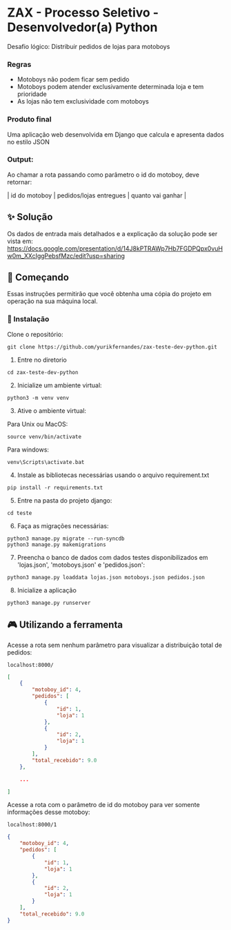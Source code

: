 # ZAX - Processo Seletivo - Desenvolvedor(a) Python

Desafio lógico: Distribuir pedidos de lojas para motoboys

### Regras
- Motoboys não podem ficar sem pedido
- Motoboys podem atender exclusivamente determinada loja e tem prioridade
- As lojas não tem exclusividade com motoboys

### Produto final
Uma aplicação web desenvolvida em Django que calcula e apresenta dados no estilo JSON

### Output:
Ao chamar a rota passando como parâmetro o id do motoboy, deve retornar:

| id do motoboy | pedidos/lojas entregues | quanto vai ganhar |

## ✨ Solução

Os dados de entrada mais detalhados e a explicação da solução pode ser vista em:
https://docs.google.com/presentation/d/14J8kPTRAWp7Hb7FGDPQpx0vuHw0m_XXcIggPebsfMzc/edit?usp=sharing

## 🚀 Começando

Essas instruções permitirão que você obtenha uma cópia do projeto em operação na sua máquina local.

### 🔧 Instalação


Clone o repositório:

```
git clone https://github.com/yurikfernandes/zax-teste-dev-python.git
```

1. Entre no diretorio

```
cd zax-teste-dev-python
```

2. Inicialize um ambiente virtual:

```
python3 -m venv venv
```

3. Ative o ambiente virtual:

Para Unix ou MacOS:
```
source venv/bin/activate
```
Para windows:
```
venv\Scripts\activate.bat
```


4. Instale as bibliotecas necessárias usando o arquivo requirement.txt

```
pip install -r requirements.txt
```

5. Entre na pasta do projeto django:

```
cd teste
```

6. Faça as migrações necessárias:
```
python3 manage.py migrate --run-syncdb
python3 manage.py makemigrations
```

7. Preencha o banco de dados com dados testes disponibilizados em 'lojas.json', 'motoboys.json' e 'pedidos.json':

```
python3 manage.py loaddata lojas.json motoboys.json pedidos.json
```

8. Inicialize a aplicação
```
python3 manage.py runserver
```

## 🎮 Utilizando a ferramenta

Acesse a rota sem nenhum parâmetro para visualizar a distribuição total de pedidos:

```
localhost:8000/
```

```json
[   
    {
        "motoboy_id": 4,
        "pedidos": [
            {
                "id": 1,
                "loja": 1
            },
            {
                "id": 2,
                "loja": 1
            }
        ],
        "total_recebido": 9.0
    },

    ...

]

```


Acesse a rota com o parâmetro de id do motoboy para ver somente informações desse motoboy:

```
localhost:8000/1
```

```json
{
    "motoboy_id": 4,
    "pedidos": [
        {
            "id": 1,
            "loja": 1
        },
        {
            "id": 2,
            "loja": 1
        }
    ],
    "total_recebido": 9.0
}
```
